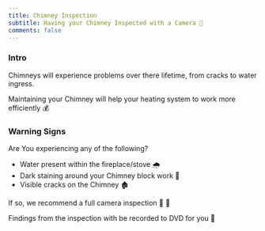 ```yaml
---
title: Chimney Inspection
subtitle: Having your Chimney Inspected with a Camera 📸
comments: false
---
```


### Intro

Chimneys will experience problems over there lifetime, from cracks to water ingress.

Maintaining your Chimney will help your heating system to work more efficiently 💰

### Warning Signs

Are You experiencing any of the following?

- Water present within the fireplace/stove 🌧️
- Dark staining around your Chimney block work 🧱
- Visible cracks on the Chimney 🏚️

If so, we recommend a full camera inspection 👷 📸

Findings from the inspection with be recorded to DVD for you 📀

